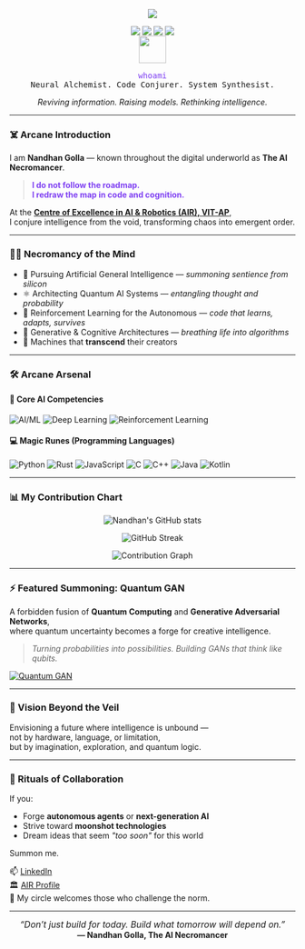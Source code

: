 <!--
   ███    ██  █████  ███    ██ ██████  ██   ██  █████  ███    ██  ██████  ███████ ███████ 
   ████   ██ ██   ██ ████   ██ ██   ██ ██   ██ ██   ██ ████   ██ ██       ██      ██   ██ 
   ██ ██  ██ ███████ ██ ██  ██ ██   ██ ███████ ███████ ██ ██  ██ ██   ███ █████   ██████  
   ██  ██ ██ ██   ██ ██  ██ ██ ██   ██ ██   ██ ██   ██ ██  ██ ██ ██    ██ ██      ██   ██ 
   ██   ████ ██   ██ ██   ████ ██████  ██   ██ ██   ██ ██   ████  ██████  ███████ ██   ██ 
-->

<p align="center">
  <img src="https://readme-typing-svg.demolab.com?font=Fira+Code&weight=900&size=36&pause=1000&color=7E3FF2&center=true&vCenter=true&multiline=true&width=700&height=70&lines=Nandhan+Golla;The+AI+Necromancer" />
</p>

<p align="center">
  <img src="https://img.shields.io/badge/Nickname-The%20AI%20Necromancer-7e3ff2?style=for-the-badge&logo=ghost&logoColor=white" />
  <img src="https://img.shields.io/badge/LinkedIn-Connect-0A66C2?style=for-the-badge&logo=linkedin&logoColor=white" />
  <img src="https://img.shields.io/badge/AIR%20VIT--AP-Member-2b2d42?style=for-the-badge&logo=academia&logoColor=white" />
  <img src="https://img.shields.io/badge/Featured-Quantum%20GAN-ff00dd?style=for-the-badge&logo=quantconnect&logoColor=white" />
</p>


<div align="center" style="margin-top: -16px;">
  <img src="https://skillicons.dev/icons?i=python,rust,cpp,java,js,kotlin" height="48" />
</div>

<pre align="center"><span style="color:#7e3ff2;">whoami</span>
Neural Alchemist. Code Conjurer. System Synthesist.</pre>

<p align="center">
  <em>Reviving information. Raising models. Rethinking intelligence.</em>
</p>

---

### ☠️ Arcane Introduction

I am <b>Nandhan Golla</b> — known throughout the digital underworld as <b>The AI Necromancer</b>.

> <span style="color:#7e3ff2;"><b>I do not follow the roadmap.<br>I redraw the map in code and cognition.</b></span>

At the [<b>Centre of Excellence in AI & Robotics (AIR), VIT-AP</b>](https://air.vitap.ac.in/members/nandhan.html),  
I conjure intelligence from the void, transforming chaos into emergent order.

---

### 🧙‍♂️ Necromancy of the Mind

- 🧠 Pursuing Artificial General Intelligence — <i>summoning sentience from silicon</i>
- ⚛️ Architecting Quantum AI Systems — <i>entangling thought and probability</i>
- 🤖 Reinforcement Learning for the Autonomous — <i>code that learns, adapts, survives</i>
- 🧬 Generative & Cognitive Architectures — <i>breathing life into algorithms</i>
- 🌌 Machines that <b>transcend</b> their creators

---

### 🛠️ Arcane Arsenal

#### 🧠 Core AI Competencies
![AI/ML](https://img.shields.io/badge/AI%20%26%20ML-Expert-7e3ff2?style=flat-square&logo=ai&logoColor=white)
![Deep Learning](https://img.shields.io/badge/Deep%20Learning-Advanced-ff8800?style=flat-square&logo=pytorch&logoColor=white)
![Reinforcement Learning](https://img.shields.io/badge/Reinforcement%20Learning-Proficient-ff2222?style=flat-square&logo=openaigym&logoColor=white)

#### 💻 Magic Runes (Programming Languages)
![Python](https://img.shields.io/badge/Python-3776AB?style=flat-square&logo=python&logoColor=white)
![Rust](https://img.shields.io/badge/Rust-000000?style=flat-square&logo=rust&logoColor=white)
![JavaScript](https://img.shields.io/badge/JavaScript-F7DF1E?style=flat-square&logo=javascript&logoColor=black)
![C](https://img.shields.io/badge/C-00599C?style=flat-square&logo=c&logoColor=white)
![C++](https://img.shields.io/badge/C++-00599C?style=flat-square&logo=cpp&logoColor=white)
![Java](https://img.shields.io/badge/Java-007396?style=flat-square&logo=java&logoColor=white)
![Kotlin](https://img.shields.io/badge/Kotlin-0095D5?style=flat-square&logo=kotlin&logoColor=white)

---

### 📊 My Contribution Chart

<p align="center">
  <img src="https://github-readme-stats.vercel.app/api?username=Nandhan-Golla&show_icons=true&theme=tokyonight&hide_title=true&count_private=true" alt="Nandhan's GitHub stats" />
</p>

<p align="center">
  <img src="https://github-readme-streak-stats.herokuapp.com/?user=Nandhan-Golla&theme=tokyonight" alt="GitHub Streak" />
</p>

<p align="center">
  <img src="https://github-readme-activity-graph.vercel.app/graph?username=Nandhan-Golla&theme=tokyo-night&hide_border=true" alt="Contribution Graph"/>
</p>

---

### ⚡️ Featured Summoning: Quantum GAN

A forbidden fusion of <b>Quantum Computing</b> and <b>Generative Adversarial Networks</b>,  
where quantum uncertainty becomes a forge for creative intelligence.

> <i>Turning probabilities into possibilities. Building GANs that think like qubits.</i>

[![Quantum GAN](https://img.shields.io/badge/See%20Project-Quantum%20GAN-7e3ff2?logo=github&logoColor=white)](https://github.com/Nandhan-Golla/Quantum-GAN)

---

### 🔮 Vision Beyond the Veil

Envisioning a future where intelligence is unbound —  
not by hardware, language, or limitation,  
but by imagination, exploration, and quantum logic.

---

### 🤝 Rituals of Collaboration

If you:
- Forge **autonomous agents** or **next-generation AI**
- Strive toward **moonshot technologies**
- Dream ideas that seem *"too soon"* for this world

Summon me.

📫 [LinkedIn](https://in.linkedin.com/in/nandhan-golla-74901a31b)  
🏛️ [AIR Profile](https://air.vitap.ac.in/members/nandhan.html)  
🧠 My circle welcomes those who challenge the norm.

---

<p align="center">
  <em style="font-size:1.1em;">“Don’t just build for today. Build what tomorrow will depend on.”</em><br/>
  <b>— Nandhan Golla, The AI Necromancer</b>
</p>
